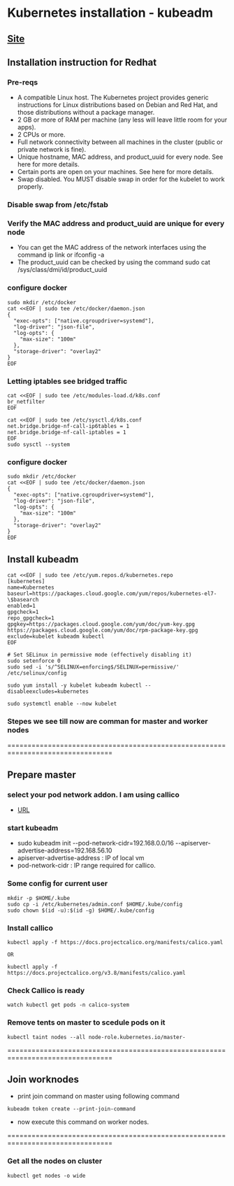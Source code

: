 # Kubernetes installation - kubeadm

## [Site](https://kubernetes.io/docs/setup/production-environment/tools/kubeadm/install-kubeadm/)

## Installation instruction for Redhat

### Pre-reqs

- A compatible Linux host. The Kubernetes project provides generic instructions for Linux distributions based on Debian and Red Hat, and those distributions without a package manager.
- 2 GB or more of RAM per machine (any less will leave little room for your apps).
- 2 CPUs or more.
- Full network connectivity between all machines in the cluster (public or private network is fine).
- Unique hostname, MAC address, and product_uuid for every node. See here for more details.
- Certain ports are open on your machines. See here for more details.
- Swap disabled. You MUST disable swap in order for the kubelet to work properly.

### Disable swap from /etc/fstab

### Verify the MAC address and product_uuid are unique for every node 
- You can get the MAC address of the network interfaces using the command ip link or ifconfig -a
- The product_uuid can be checked by using the command sudo cat /sys/class/dmi/id/product_uuid

### configure docker

```
sudo mkdir /etc/docker
cat <<EOF | sudo tee /etc/docker/daemon.json
{
  "exec-opts": ["native.cgroupdriver=systemd"],
  "log-driver": "json-file",
  "log-opts": {
    "max-size": "100m"
  },
  "storage-driver": "overlay2"
}
EOF
```

### Letting iptables see bridged traffic
```
cat <<EOF | sudo tee /etc/modules-load.d/k8s.conf
br_netfilter
EOF

cat <<EOF | sudo tee /etc/sysctl.d/k8s.conf
net.bridge.bridge-nf-call-ip6tables = 1
net.bridge.bridge-nf-call-iptables = 1
EOF
sudo sysctl --system
```

### configure docker

```
sudo mkdir /etc/docker
cat <<EOF | sudo tee /etc/docker/daemon.json
{
  "exec-opts": ["native.cgroupdriver=systemd"],
  "log-driver": "json-file",
  "log-opts": {
    "max-size": "100m"
  },
  "storage-driver": "overlay2"
}
EOF
```
## Install kubeadm
```
cat <<EOF | sudo tee /etc/yum.repos.d/kubernetes.repo
[kubernetes]
name=Kubernetes
baseurl=https://packages.cloud.google.com/yum/repos/kubernetes-el7-\$basearch
enabled=1
gpgcheck=1
repo_gpgcheck=1
gpgkey=https://packages.cloud.google.com/yum/doc/yum-key.gpg https://packages.cloud.google.com/yum/doc/rpm-package-key.gpg
exclude=kubelet kubeadm kubectl
EOF

# Set SELinux in permissive mode (effectively disabling it)
sudo setenforce 0
sudo sed -i 's/^SELINUX=enforcing$/SELINUX=permissive/' /etc/selinux/config

sudo yum install -y kubelet kubeadm kubectl --disableexcludes=kubernetes

sudo systemctl enable --now kubelet
```
### Stepes we see till now are comman for master and worker nodes

================================================================================
## Prepare master 

### select your pod network addon. I am using callico
- [URL](https://docs.projectcalico.org/getting-started/kubernetes/quickstart)

### start kubeadm
- sudo kubeadm init --pod-network-cidr=192.168.0.0/16 --apiserver-advertise-address=192.168.56.10
- apiserver-advertise-address : IP of local vm
- pod-network-cidr : IP range required for callico.

### Some config for current user
```
mkdir -p $HOME/.kube
sudo cp -i /etc/kubernetes/admin.conf $HOME/.kube/config
sudo chown $(id -u):$(id -g) $HOME/.kube/config
```
### Install callico
```
kubectl apply -f https://docs.projectcalico.org/manifests/calico.yaml

OR 

kubectl apply -f https://docs.projectcalico.org/v3.8/manifests/calico.yaml
```

### Check Callico is ready
```
watch kubectl get pods -n calico-system
```

### Remove tents on master to scedule pods on it
```
kubectl taint nodes --all node-role.kubernetes.io/master-
```
================================================================================

## Join worknodes
- print join command on master using following command
```
kubeadm token create --print-join-command
```
- now execute this command on worker nodes.


================================================================================
### Get all the nodes on cluster
```
kubectl get nodes -o wide
```

